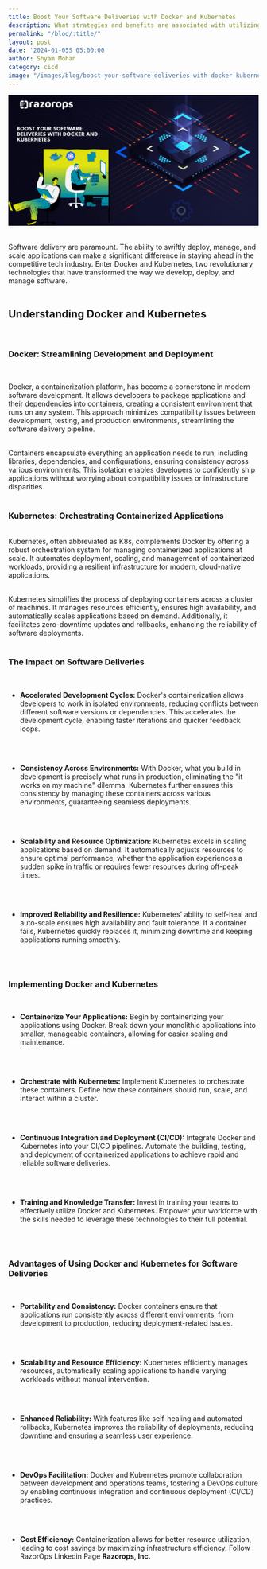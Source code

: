 ```yaml
---
title: Boost Your Software Deliveries with Docker and Kubernetes
description: What strategies and benefits are associated with utilizing Docker and Kubernetes to optimize and expedite software delivery processes?
permalink: "/blog/:title/"
layout: post
date: '2024-01-05S 05:00:00'
author: Shyam Mohan
category: cicd
image: "/images/blog/boost-your-software-deliveries-with-docker-kubernetes.gif"
---
```


![](/images/blog/boost-your-software-deliveries-with-docker-kubernetes.gif)
<br>
<br>


Software delivery are paramount. The ability to swiftly deploy, manage, and scale applications can make a significant difference in staying ahead in the competitive tech industry. Enter Docker and Kubernetes, two revolutionary technologies that have transformed the way we develop, deploy, and manage software.
<br>
<br>

## Understanding Docker and Kubernetes
<br>

### **Docker: Streamlining Development and Deployment**
<br>

Docker, a containerization platform, has become a cornerstone in modern software development. It allows developers to package applications and their dependencies into containers, creating a consistent environment that runs on any system. This approach minimizes compatibility issues between development, testing, and production environments, streamlining the software delivery pipeline.
<br>
<br>

Containers encapsulate everything an application needs to run, including libraries, dependencies, and configurations, ensuring consistency across various environments. This isolation enables developers to confidently ship applications without worrying about compatibility issues or infrastructure disparities.
<br>
<br>

### **Kubernetes: Orchestrating Containerized Applications**
<br>
Kubernetes, often abbreviated as K8s, complements Docker by offering a robust orchestration system for managing containerized applications at scale. It automates deployment, scaling, and management of containerized workloads, providing a resilient infrastructure for modern, cloud-native applications.
<br>
<br>

Kubernetes simplifies the process of deploying containers across a cluster of machines. It manages resources efficiently, ensures high availability, and automatically scales applications based on demand. Additionally, it facilitates zero-downtime updates and rollbacks, enhancing the reliability of software deployments.
<br>
<br>

### **The Impact on Software Deliveries**
<br>

* **Accelerated Development Cycles:** Docker's containerization allows developers to work in isolated environments, reducing conflicts between different software versions or dependencies. This accelerates the development cycle, enabling faster iterations and quicker feedback loops.
<br>
<br>

* **Consistency Across Environments:** With Docker, what you build in development is precisely what runs in production, eliminating the "it works on my machine" dilemma. Kubernetes further ensures this consistency by managing these containers across various environments, guaranteeing seamless deployments.
<br>
<br>

* **Scalability and Resource Optimization:** Kubernetes excels in scaling applications based on demand. It automatically adjusts resources to ensure optimal performance, whether the application experiences a sudden spike in traffic or requires fewer resources during off-peak times.
<br>
<br>

* **Improved Reliability and Resilience:** Kubernetes' ability to self-heal and auto-scale ensures high availability and fault tolerance. If a container fails, Kubernetes quickly replaces it, minimizing downtime and keeping applications running smoothly.
<br>
<br>

### **Implementing Docker and Kubernetes**
<br>

* **Containerize Your Applications:** Begin by containerizing your applications using Docker. Break down your monolithic applications into smaller, manageable containers, allowing for easier scaling and maintenance.
<br>
<br>

* **Orchestrate with Kubernetes:** Implement Kubernetes to orchestrate these containers. Define how these containers should run, scale, and interact within a cluster.
<br>
<br>

* **Continuous Integration and Deployment (CI/CD):** Integrate Docker and Kubernetes into your CI/CD pipelines. Automate the building, testing, and deployment of containerized applications to achieve rapid and reliable software deliveries.
<br>
<br>

* **Training and Knowledge Transfer:** Invest in training your teams to effectively utilize Docker and Kubernetes. Empower your workforce with the skills needed to leverage these technologies to their full potential.
<br>
<br>

### **Advantages of Using Docker and Kubernetes for Software Deliveries**
<br>

* **Portability and Consistency:** Docker containers ensure that applications run consistently across different environments, from development to production, reducing deployment-related issues.
<br>
<br>

* **Scalability and Resource Efficiency:** Kubernetes efficiently manages resources, automatically scaling applications to handle varying workloads without manual intervention.
<br>
<br>

* **Enhanced Reliability:** With features like self-healing and automated rollbacks, Kubernetes improves the reliability of deployments, reducing downtime and ensuring a seamless user experience.
<br>
<br>

* **DevOps Facilitation:** Docker and Kubernetes promote collaboration between development and operations teams, fostering a DevOps culture by enabling continuous integration and continuous deployment (CI/CD) practices.
<br>
<br>

* **Cost Efficiency:** Containerization allows for better resource utilization, leading to cost savings by maximizing infrastructure efficiency. Follow RazorOps Linkedin Page <a href="https://www.linkedin.com/company/razorops/" target=_blank style="text-decoration: none"> <b>Razorops, Inc.</b></a>